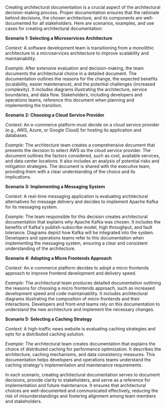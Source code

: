 Creating architectural documentation is a crucial aspect of the architectural decision-making process. Proper documentation ensures that the rationale behind decisions, the chosen architecture, and its components are well-documented for all stakeholders. Here are scenarios, examples, and use cases for creating architectural documentation:

**Scenario 1: Selecting a Microservices Architecture**

_Context:_ A software development team is transitioning from a monolithic architecture to a microservices architecture to improve scalability and maintainability.

_Example:_ After extensive evaluation and decision-making, the team documents the architectural choice in a detailed document. The documentation outlines the reasons for the change, the expected benefits (scalability, easier maintenance), and the potential challenges (increased complexity). It includes diagrams illustrating the architecture, service boundaries, and data flow. Stakeholders, including developers and operations teams, reference this document when planning and implementing the transition.

**Scenario 2: Choosing a Cloud Service Provider**

_Context:_ An e-commerce platform must decide on a cloud service provider (e.g., AWS, Azure, or Google Cloud) for hosting its application and databases.

_Example:_ The architecture team creates a comprehensive document that presents the decision to select AWS as the cloud service provider. The document outlines the factors considered, such as cost, available services, and data center locations. It also includes an analysis of potential risks and mitigation strategies. The document is shared with the executive team, providing them with a clear understanding of the choice and its implications.

**Scenario 3: Implementing a Messaging System**

_Context:_ A real-time messaging application is evaluating architectural alternatives for message delivery and decides to implement Apache Kafka for its messaging system.

_Example:_ The team responsible for this decision creates architectural documentation that explains why Apache Kafka was chosen. It includes the benefits of Kafka's publish-subscribe model, high throughput, and fault tolerance. Diagrams depict how Kafka will be integrated into the system. Developers and operations teams refer to this documentation when implementing the messaging system, ensuring a clear and consistent understanding of the architecture.

**Scenario 4: Adopting a Micro Frontends Approach**

_Context:_ An e-commerce platform decides to adopt a micro frontends approach to improve frontend development and delivery speed.

_Example:_ The architectural team produces detailed documentation outlining the reasons for choosing a micro frontends approach, such as increased development speed and code maintainability. It includes architectural diagrams illustrating the composition of micro frontends and their interactions. Developers and front-end teams rely on this documentation to understand the new architecture and implement the necessary changes.

**Scenario 5: Selecting a Caching Strategy**

_Context:_ A high-traffic news website is evaluating caching strategies and opts for a distributed caching solution.

_Example:_ The architectural team creates documentation that explains the choice of distributed caching for performance optimization. It describes the architecture, caching mechanisms, and data consistency measures. This documentation helps developers and operations teams understand the caching strategy's implementation and maintenance requirements.

In each scenario, creating architectural documentation serves to document decisions, provide clarity to stakeholders, and serve as a reference for implementation and future maintenance. It ensures that architectural choices are well-documented and communicated effectively, reducing the risk of misunderstandings and fostering alignment among team members and stakeholders.